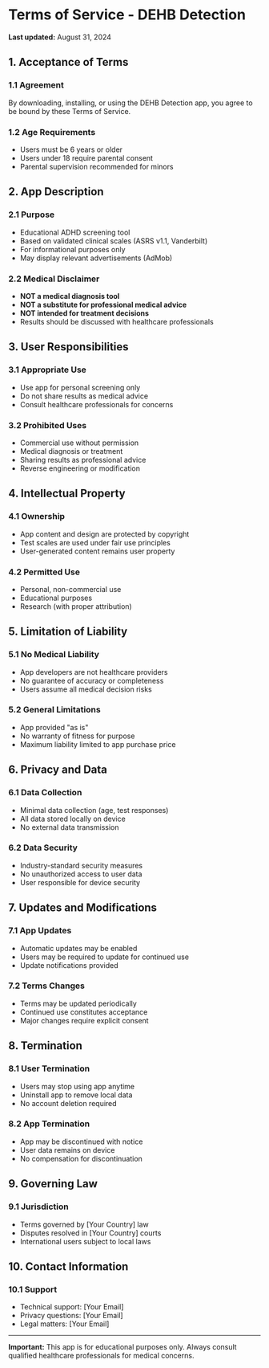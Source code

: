 # Terms of Service - DEHB Detection

**Last updated:** August 31, 2024

## 1. Acceptance of Terms

### 1.1 Agreement
By downloading, installing, or using the DEHB Detection app, you agree to be bound by these Terms of Service.

### 1.2 Age Requirements
- Users must be 6 years or older
- Users under 18 require parental consent
- Parental supervision recommended for minors

## 2. App Description

### 2.1 Purpose
- Educational ADHD screening tool
- Based on validated clinical scales (ASRS v1.1, Vanderbilt)
- For informational purposes only
- May display relevant advertisements (AdMob)

### 2.2 Medical Disclaimer
- **NOT a medical diagnosis tool**
- **NOT a substitute for professional medical advice**
- **NOT intended for treatment decisions**
- Results should be discussed with healthcare professionals

## 3. User Responsibilities

### 3.1 Appropriate Use
- Use app for personal screening only
- Do not share results as medical advice
- Consult healthcare professionals for concerns

### 3.2 Prohibited Uses
- Commercial use without permission
- Medical diagnosis or treatment
- Sharing results as professional advice
- Reverse engineering or modification

## 4. Intellectual Property

### 4.1 Ownership
- App content and design are protected by copyright
- Test scales are used under fair use principles
- User-generated content remains user property

### 4.2 Permitted Use
- Personal, non-commercial use
- Educational purposes
- Research (with proper attribution)

## 5. Limitation of Liability

### 5.1 No Medical Liability
- App developers are not healthcare providers
- No guarantee of accuracy or completeness
- Users assume all medical decision risks

### 5.2 General Limitations
- App provided "as is"
- No warranty of fitness for purpose
- Maximum liability limited to app purchase price

## 6. Privacy and Data

### 6.1 Data Collection
- Minimal data collection (age, test responses)
- All data stored locally on device
- No external data transmission

### 6.2 Data Security
- Industry-standard security measures
- No unauthorized access to user data
- User responsible for device security

## 7. Updates and Modifications

### 7.1 App Updates
- Automatic updates may be enabled
- Users may be required to update for continued use
- Update notifications provided

### 7.2 Terms Changes
- Terms may be updated periodically
- Continued use constitutes acceptance
- Major changes require explicit consent

## 8. Termination

### 8.1 User Termination
- Users may stop using app anytime
- Uninstall app to remove local data
- No account deletion required

### 8.2 App Termination
- App may be discontinued with notice
- User data remains on device
- No compensation for discontinuation

## 9. Governing Law

### 9.1 Jurisdiction
- Terms governed by [Your Country] law
- Disputes resolved in [Your Country] courts
- International users subject to local laws

## 10. Contact Information

### 10.1 Support
- Technical support: [Your Email]
- Privacy questions: [Your Email]
- Legal matters: [Your Email]

---

**Important:** This app is for educational purposes only. Always consult qualified healthcare professionals for medical concerns.
